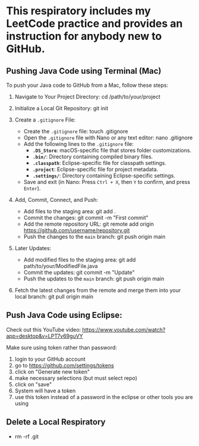 # This respiratory includes my LeetCode practice and provides an instruction for anybody new to GitHub.

## Pushing Java Code using Terminal (Mac)

To push your Java code to GitHub from a Mac, follow these steps:

1. Navigate to Your Project Directory:
   cd /path/to/your/project

2. Initialize a Local Git Repository:
   git init

3. Create a `.gitignore` File:
   - Create the `.gitignore` file:
     touch .gitignore
   - Open the `.gitignore` file with Nano or any text editor:
     nano .gitignore
   - Add the following lines to the `.gitignore` file:
     - **`.DS_Store`**: macOS-specific file that stores folder customizations.
     - **`.bin/`**: Directory containing compiled binary files.
     - **`.classpath`**: Eclipse-specific file for classpath settings.
     - **`.project`**: Eclipse-specific file for project metadata.
     - **`.settings/`**: Directory containing Eclipse-specific settings.
   - Save and exit (in Nano: Press `Ctrl + X`, then `Y` to confirm, and press `Enter`).

4. Add, Commit, Connect, and Push:
   - Add files to the staging area:
     git add .
   - Commit the changes:
     git commit -m "First commit"
   - Add the remote repository URL:
     git remote add origin https://github.com/username/repository.git
   - Push the changes to the `main` branch:
     git push origin main

5. Later Updates:
   - Add modified files to the staging area:
     git add path/to/your/ModifiedFile.java
   - Commit the updates:
     git commit -m "Update"
   - Push the updates to the `main` branch:
     git push origin main

6. Fetch the latest changes from the remote and merge them into your local branch:
     git pull origin main



## Push Java Code using Eclipse:
Check out this YouTube video: https://www.youtube.com/watch?app=desktop&v=LPT7v69guVY

Make sure using token rather than password:
1. login to your GitHub account
2. go to https://github.com/settings/tokens
3. click on "Generate new token"
4. make necessary selections (but must select repo)
5. click on "save"
6. System will have a token
7. use this token instead of a password in the eclipse or other tools you are using


## Delete a Local Respiratory
- rm -rf .git
